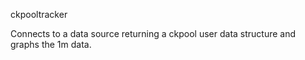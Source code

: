 ckpooltracker

Connects to a data source returning a ckpool user data structure and graphs the 1m data.
